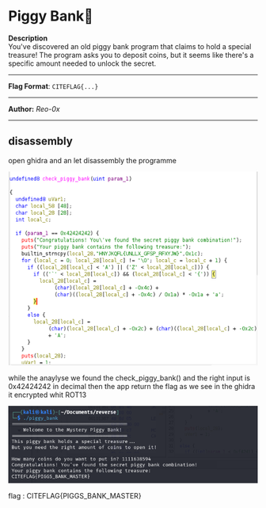 # Piggy Bank🐷

**Description**  
You've discovered an old piggy bank program that claims to hold a special treasure! The program asks you to deposit coins, but it seems like there's a specific amount needed to unlock the secret.


---  



**Flag Format**: `CITEFLAG{...}`  

---

**Author:** *Reo-0x*

---
## disassembly
open ghidra and an let disassembly the programme 

![](../../assets/piggy.png)

while the anaylyse we found the check_piggy_bank() and the right input is 0x42424242 in decimal then the app return the flag as we see in the ghidra it encrypted whit ROT13


![](../../assets/piggysolve.png)


flag : CITEFLAG{PIGGS_BANK_MASTER}